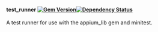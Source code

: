 #### test_runner [![Gem Version](https://badge.fury.io/rb/test_runner.png)](http://rubygems.org/gems/test_runner)[![Dependency Status](https://gemnasium.com/appium/ruby_lib.png)](https://gemnasium.com/bootstraponline/test_runner)

A test runner for use with the appium_lib gem and minitest.
